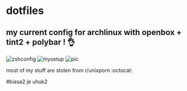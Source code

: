 # dotfiles

## my current config for archlinux with openbox + tint2 + polybar ! :ok_hand:

![zshconfig](https://github.com/darkforce95/dotfiles/blob/master/2017-05-30-054036_1366x768_scrot.png)
![mysetup](https://github.com/darkforce95/dotfiles/blob/master/updated.png)
![pic](https://github.com/darkforce95/dotfiles/blob/master/2017-07-17-061741_1366x768_scrot.png)

most of my stuff are stolen from r/unixporn :octocat:

#biasa2 je uhuk2
